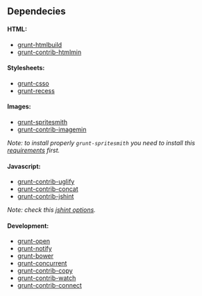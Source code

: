 ## Dependecies

#### HTML:
  * [grunt-htmlbuild](https://github.com/spatools/grunt-html-build)
  * [grunt-contrib-htmlmin](https://github.com/gruntjs/grunt-contrib-htmlmin)

#### Stylesheets:
  * [grunt-csso](https://github.com/t32k/grunt-csso)
  * [grunt-recess](https://github.com/sindresorhus/grunt-recess)

#### Images:
  * [grunt-spritesmith](https://github.com/Ensighten/grunt-spritesmith)
  * [grunt-contrib-imagemin](https://github.com/gruntjs/grunt-contrib-imagemin)


*Note: to install properly `grunt-spritesmith` you need to install this [requirements](https://github.com/Ensighten/grunt-spritesmith#requirements) first.*


#### Javascript:
  * [grunt-contrib-uglify](https://github.com/gruntjs/grunt-contrib-uglify)
  * [grunt-contrib-concat](https://github.com/gruntjs/grunt-contrib-concat)
  * [grunt-contrib-jshint](https://github.com/gruntjs/grunt-contrib-jshint)

*Note: check this [jshint options](http://www.jshint.com/docs/options/).*

#### Development:
  * [grunt-open](https://github.com/jsoverson/grunt-open)
  * [grunt-notify](https://github.com/dylang/grunt-notify)
  * [grunt-bower](https://github.com/yatskevich/grunt-bower-task)
  * [grunt-concurrent](https://github.com/sindresorhus/grunt-concurrent)
  * [grunt-contrib-copy](https://github.com/gruntjs/grunt-contrib-copy)
  * [grunt-contrib-watch](https://github.com/gruntjs/grunt-contrib-watch)
  * [grunt-contrib-connect](https://github.com/gruntjs/grunt-contrib-connect)
